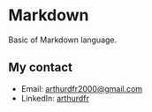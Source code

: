 # Markdown
 Basic of Markdown language.
## My contact
- Email: [arthurdfr2000@gmail.com](mailto:arthurdfr2000@gmail.com)
- LinkedIn: [arthurdfr](https://linkedin.com/in/arthurdfr)
